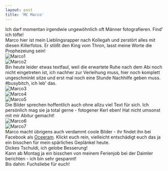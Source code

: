 ```yaml
---
layout: post
title: 'MC Marco'
---
```


Ich darf momentan irgendwie ungewöhnlich oft Männer fotografieren. Find' ich töfte!  
Marco hier ist mein Lieblingsrapper nach Kollegah und zerstört alles mit diesen Killerfotos. Er stößt den King vom Thron, lasst meine Worte die Prophezeiung sein!  
![Marco1](https://farm4.staticflickr.com/3692/13427182504_23d494a6af_c.jpg)  
![Marco2](https://farm4.staticflickr.com/3773/13426806415_445918e251_c.jpg)  
Bin heute leider etwas textfaul, weil die erwartete Ruhe nach dem Abi noch nicht eingetreten ist, ich nachher zur Verleihung muss, hier noch komplett ungeschminkt sitze und erst mal noch eine Stunde Nachhilfe geben muss. #busybitch, ich leb' das.  
![Marco3](https://farm4.staticflickr.com/3828/13426918963_34af6e13cf_c.jpg)  
![Marco4](https://farm8.staticflickr.com/7080/13426801685_bbcbb5ab62_c.jpg)  
![Marco5](https://farm8.staticflickr.com/7257/13426917493_18eac766a8_c.jpg)  
Die Bilder sprechen hoffentlich auch ohne allzu viel Text für sich. Ich persönlich mag sie ja total gerne - fotogener Kerl eben! Hat nicht umsonst mit mir Abitur gemacht!  
![Marco6](https://farm4.staticflickr.com/3807/13426914863_4a5f1c8305_c.jpg)  
![Marco7](https://farm8.staticflickr.com/7344/13426804205_71dfc1ee51_c.jpg)  
Marco macht übrigens auch verdammt coole Bilder - ihr findet ihn bei Facebook als [Oceeram](https://www.facebook.com/Oceeram). Klickt euch rein, vielleicht entschädigt euch das ja ein bisschen für mein spärliches Geplänkel heute.  
Dickes Tschuldi, ich gelobe Besserung!  
Kann ab Montag ja ein bisschen von meinem Ferienjob bei der Daimler berichten - ich bin sehr gespannt!  
Bis dahin: Fuchsliebe für euch!  